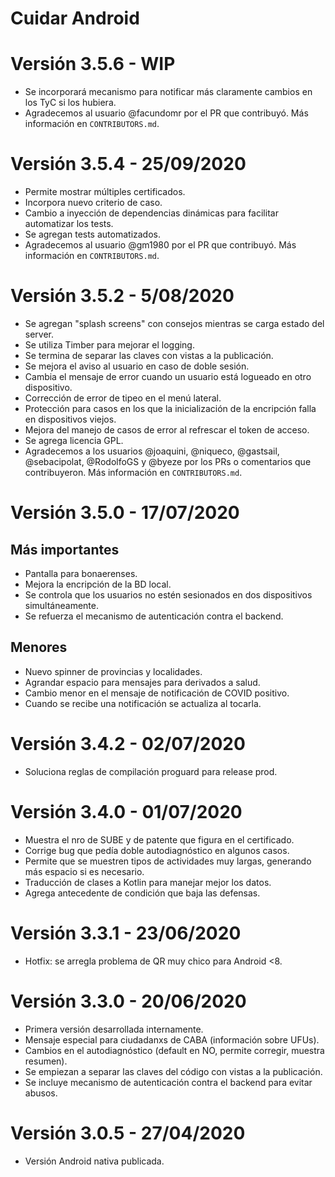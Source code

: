 # Cuidar Android

# Versión 3.5.6 - WIP
- Se incorporará mecanismo para notificar más claramente cambios en los TyC si los hubiera.
- Agradecemos al usuario @facundomr por el PR que contribuyó. Más información en `CONTRIBUTORS.md`.

# Versión 3.5.4 - 25/09/2020
- Permite mostrar múltiples certificados.
- Incorpora nuevo criterio de caso.
- Cambio a inyección de dependencias dinámicas para facilitar automatizar los tests.
- Se agregan tests automatizados.
- Agradecemos al usuario @gm1980 por el PR que contribuyó. Más información en `CONTRIBUTORS.md`.

# Versión 3.5.2 - 5/08/2020
- Se agregan "splash screens" con consejos mientras se carga estado del server.
- Se utiliza Timber para mejorar el logging.
- Se termina de separar las claves con vistas a la publicación.
- Se mejora el aviso al usuario en caso de doble sesión.
- Cambia el mensaje de error cuando un usuario está logueado en otro dispositivo.
- Corrección de error de tipeo en el menú lateral.
- Protección para casos en los que la inicialización de la encripción falla en dispositivos viejos.
- Mejora del manejo de casos de error al refrescar el token de acceso.
- Se agrega licencia GPL.
- Agradecemos a los usuarios @joaquini, @niqueco, @gastsail, @sebacipolat, @RodolfoGS y @byeze por los PRs o comentarios que contribuyeron. Más información en `CONTRIBUTORS.md`.

# Versión 3.5.0 - 17/07/2020
## Más importantes
- Pantalla para bonaerenses.
- Mejora la encripción de la BD local.
- Se controla que los usuarios no estén sesionados en dos dispositivos simultáneamente.
- Se refuerza el mecanismo de autenticación contra el backend.

## Menores
- Nuevo spinner de provincias y localidades.
- Agrandar espacio para mensajes para derivados a salud.
- Cambio menor en el mensaje de notificación de COVID positivo.
- Cuando se recibe una notificación se actualiza al tocarla.

# Versión 3.4.2 - 02/07/2020
- Soluciona reglas de compilación proguard para release prod.

# Versión 3.4.0 - 01/07/2020
- Muestra el nro de SUBE y de patente que figura en el certificado.
- Corrige bug que pedía doble autodiagnóstico en algunos casos.
- Permite que se muestren tipos de actividades muy largas, generando más espacio si es necesario.
- Traducción de clases a Kotlin para manejar mejor los datos.
- Agrega antecedente de condición que baja las defensas.

# Versión 3.3.1 - 23/06/2020
- Hotfix: se arregla problema de QR muy chico para Android <8.

# Versión 3.3.0 - 20/06/2020
- Primera versión desarrollada internamente.
- Mensaje especial para ciudadanxs de CABA (información sobre UFUs).
- Cambios en el autodiagnóstico (default en NO, permite corregir, muestra resumen).
- Se empiezan a separar las claves del código con vistas a la publicación.
- Se incluye mecanismo de autenticación contra el backend para evitar abusos.

# Versión 3.0.5 - 27/04/2020
- Versión Android nativa publicada.
